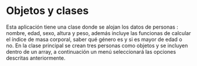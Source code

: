 # Objetos y clases
Esta aplicación tiene una clase donde se alojan los datos de personas : nombre, edad, sexo, altura y peso, además incluye
las funcionas de calcular el índice de masa corporal, saber qué género es y si es mayor de edad o no.
En la clase principal se crean tres personas como objetos y se incluyen dentro de un array, a continuación un menú
seleccionará las opciones descritas anteriormente.

